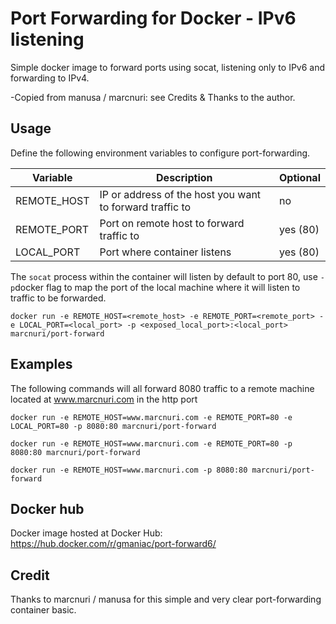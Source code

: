 Port Forwarding for Docker - IPv6 listening
===========================================

Simple docker image to forward ports using socat, listening only to IPv6 and forwarding to IPv4.

-Copied from manusa / marcnuri: see Credits & Thanks to the author.

## Usage

Define the following environment variables to configure port-forwarding.

Variable | Description | Optional
-------- | ----------- | --------
REMOTE_HOST | IP or address of the host you want to forward traffic to | no
REMOTE_PORT | Port on remote host to forward traffic to | yes (80)
LOCAL_PORT | Port where container listens | yes (80)

The `socat` process within the container will listen by default to port 80, use `-p`docker
flag to map the port of the local machine where it will listen to traffic to be forwarded.

```
docker run -e REMOTE_HOST=<remote_host> -e REMOTE_PORT=<remote_port> -e LOCAL_PORT=<local_port> -p <exposed_local_port>:<local_port> marcnuri/port-forward
```



## Examples

The following commands will all forward 8080 traffic to a remote machine located at www.marcnuri.com
in the http port

```
docker run -e REMOTE_HOST=www.marcnuri.com -e REMOTE_PORT=80 -e LOCAL_PORT=80 -p 8080:80 marcnuri/port-forward

docker run -e REMOTE_HOST=www.marcnuri.com -e REMOTE_PORT=80 -p 8080:80 marcnuri/port-forward

docker run -e REMOTE_HOST=www.marcnuri.com -p 8080:80 marcnuri/port-forward
```

## Docker hub

Docker image hosted at Docker Hub:
https://hub.docker.com/r/gmaniac/port-forward6/

## Credit

Thanks to marcnuri / manusa for this simple and very clear port-forwarding container basic.
